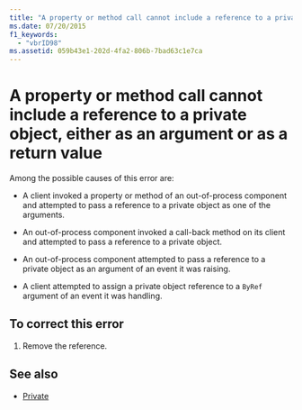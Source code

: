 ```yaml
---
title: "A property or method call cannot include a reference to a private object, either as an argument or as a return value"
ms.date: 07/20/2015
f1_keywords: 
  - "vbrID98"
ms.assetid: 059b43e1-202d-4fa2-806b-7bad63c1e7ca
---
```

# A property or method call cannot include a reference to a private object, either as an argument or as a return value

Among the possible causes of this error are:  
  
- A client invoked a property or method of an out-of-process component and attempted to pass a reference to a private object as one of the arguments.  
  
- An out-of-process component invoked a call-back method on its client and attempted to pass a reference to a private object.  
  
- An out-of-process component attempted to pass a reference to a private object as an argument of an event it was raising.  
  
- A client attempted to assign a private object reference to a `ByRef` argument of an event it was handling.  
  
## To correct this error  
  
1. Remove the reference.  
  
## See also

- [Private](../../../visual-basic/language-reference/modifiers/private.md)
